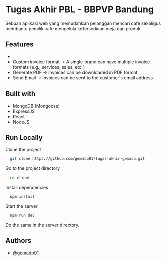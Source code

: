 
# Tugas Akhir PBL - BBPVP Bandung

Sebuah aplikasi web yang memudahkan pelanggan mencari cafe sekaligus membantu pemilik cafe mengelola ketersediaan meja dan produk.

## Features

- 
- Custom invoice format → A single brand can have multiple invoice formats (e.g., services, sales, etc.)
- Generate PDF → Invoices can be downloaded in PDF format
- Send Email → Invoices can be sent to the customer's email address


## Built with

- MongoDB (Mongoose)
- ExpressJS 
- React
- NodeJS



## Run Locally

Clone the project

```bash
  git clone https://github.com/gemadp01/tugas-akhir-gemadp.git
```

Go to the project directory

```bash
  cd client 
```

Install dependencies

```bash
  npm install
```

Start the server
```bash
  npm run dev
```

Do the same in the server directory.


## Authors

- [@gemadp01](https://www.github.com/gemadp01)

